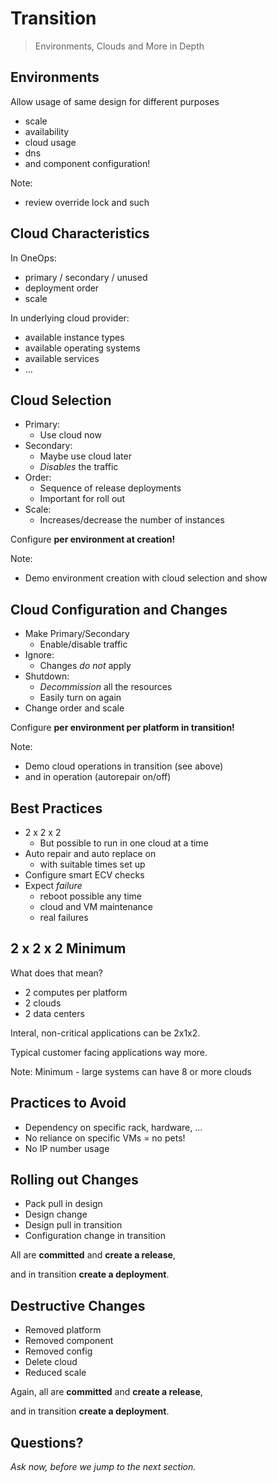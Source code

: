 # Transition

> Environments, Clouds and More in Depth


## Environments

Allow usage of same design for different purposes

- scale
- availability
- cloud usage
- dns
- and component configuration!

Note:
- review override lock and such


## Cloud Characteristics

In OneOps:

- primary /  secondary / unused
- deployment order
- scale

In underlying cloud provider:

- available instance types
- available operating systems
- available services
- ... 


## Cloud Selection

- Primary:
  - Use cloud now
- Secondary:
  - Maybe use cloud later
  - _Disables_ the traffic
- Order:
  - Sequence of release deployments
  - Important for roll out
- Scale:
  - Increases/decrease the number of instances

Configure __per environment at creation!__

Note:
- Demo environment creation with cloud selection and show


## Cloud Configuration and Changes

- Make Primary/Secondary
  - Enable/disable traffic
- Ignore: 
  - Changes _do not_ apply
- Shutdown: 
  - _Decommission_ all the resources
  - Easily turn on again
- Change order and scale

Configure __per environment per platform in transition!__

Note:
- Demo cloud operations in transition (see above)
- and in operation (autorepair on/off)


## Best Practices

- 2 x 2 x 2
  - But possible to run in one cloud at a time
- Auto repair and auto replace on
  - with suitable times set up
- Configure smart ECV checks
- Expect _failure_ 
  - reboot possible any time
  - cloud and VM maintenance
  - real failures


## 2 x 2 x 2 Minimum

What does that mean?

- 2 computes per platform
- 2 clouds
- 2 data centers

Interal, non-critical applications can be 2x1x2.

Typical customer facing applications way more.

Note:
Minimum - large systems can have 8 or more clouds 


## Practices to Avoid

- Dependency on specific rack, hardware, ...
- No reliance on specific VMs = no pets!
- No IP number usage


## Rolling out Changes

- Pack pull in design
- Design change
- Design pull in transition
- Configuration change in transition

All are __committed__ and __create a release__,

and in transition __create a deployment__.


## Destructive Changes

- Removed platform
- Removed component
- Removed config
- Delete cloud
- Reduced scale

Again, all are __committed__ and __create a release__,

and in transition __create a deployment__.


## Questions? 

<em class="yellow">Ask now, before we jump to the next section.</em>
